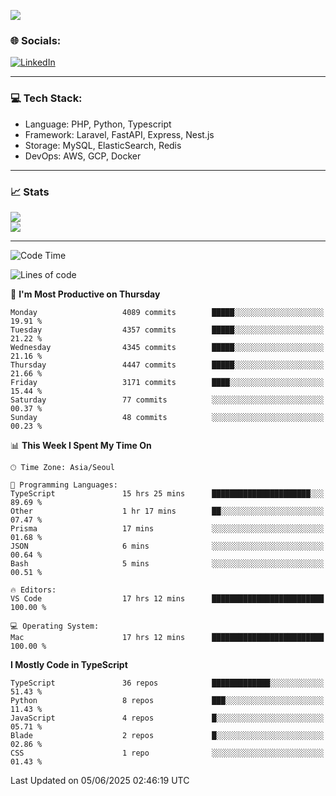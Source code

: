 <!--[![](https://visitcount.itsvg.in/api?id=jin-wk&icon=7&color=12)](https://visitcount.itsvg.in)-->
<!--[![Hits](https://hits.seeyoufarm.com/api/count/incr/badge.svg?url=https%3A%2F%2Fgithub.com%2Fjin-wk&count_bg=%235F625C&title_bg=%23555555&icon=github.svg&icon_color=%23E7E7E7&title=Hits&edge_flat=false)](https://hits.seeyoufarm.com)-->
![](https://komarev.com/ghpvc/?username=jin-wk&color=lightgrey&style=for-the-badge)

### 🌐 Socials:
[![LinkedIn](https://img.shields.io/badge/LinkedIn-%230077B5.svg?logo=linkedin&logoColor=white)](https://linkedin.com/in/jinwook-lee-242625241) 

---

### 💻 Tech Stack:
  - Language: PHP, Python, Typescript
  - Framework: Laravel, FastAPI, Express, Nest.js
  - Storage: MySQL, ElasticSearch, Redis
  - DevOps: AWS, GCP, Docker

---

### 📈 Stats
![](https://github-readme-stats.vercel.app/api?username=jin-wk&theme=dark&hide_border=true&include_all_commits=true&count_private=true)<br/>
![](https://github-readme-streak-stats.herokuapp.com/?user=jin-wk&theme=dark&hide_border=true)<br/>

---

<!--START_SECTION:waka-->
![Code Time](http://img.shields.io/badge/Code%20Time-2%2C347%20hrs%2047%20mins-blue)

![Lines of code](https://img.shields.io/badge/From%20Hello%20World%20I%27ve%20Written-5.8%20million%20lines%20of%20code-blue)

📅 **I'm Most Productive on Thursday** 

```text
Monday                   4089 commits        █████░░░░░░░░░░░░░░░░░░░░   19.91 % 
Tuesday                  4357 commits        █████░░░░░░░░░░░░░░░░░░░░   21.22 % 
Wednesday                4345 commits        █████░░░░░░░░░░░░░░░░░░░░   21.16 % 
Thursday                 4447 commits        █████░░░░░░░░░░░░░░░░░░░░   21.66 % 
Friday                   3171 commits        ████░░░░░░░░░░░░░░░░░░░░░   15.44 % 
Saturday                 77 commits          ░░░░░░░░░░░░░░░░░░░░░░░░░   00.37 % 
Sunday                   48 commits          ░░░░░░░░░░░░░░░░░░░░░░░░░   00.23 % 
```


📊 **This Week I Spent My Time On** 

```text
🕑︎ Time Zone: Asia/Seoul

💬 Programming Languages: 
TypeScript               15 hrs 25 mins      ██████████████████████░░░   89.69 % 
Other                    1 hr 17 mins        ██░░░░░░░░░░░░░░░░░░░░░░░   07.47 % 
Prisma                   17 mins             ░░░░░░░░░░░░░░░░░░░░░░░░░   01.68 % 
JSON                     6 mins              ░░░░░░░░░░░░░░░░░░░░░░░░░   00.64 % 
Bash                     5 mins              ░░░░░░░░░░░░░░░░░░░░░░░░░   00.51 % 

🔥 Editors: 
VS Code                  17 hrs 12 mins      █████████████████████████   100.00 % 

💻 Operating System: 
Mac                      17 hrs 12 mins      █████████████████████████   100.00 % 
```

**I Mostly Code in TypeScript** 

```text
TypeScript               36 repos            █████████████░░░░░░░░░░░░   51.43 % 
Python                   8 repos             ███░░░░░░░░░░░░░░░░░░░░░░   11.43 % 
JavaScript               4 repos             █░░░░░░░░░░░░░░░░░░░░░░░░   05.71 % 
Blade                    2 repos             █░░░░░░░░░░░░░░░░░░░░░░░░   02.86 % 
CSS                      1 repo              ░░░░░░░░░░░░░░░░░░░░░░░░░   01.43 % 
```




 Last Updated on 05/06/2025 02:46:19 UTC
<!--END_SECTION:waka-->
